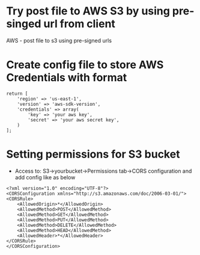# Try post file to AWS S3 by using pre-singed url from client
AWS - post file to s3 using pre-signed urls


# Create config file to store AWS Credentials with format
```
return [
    'region' => 'us-east-1',
    'version' => 'aws-sdk-version',
    'credentials' => array(
        'key' => 'your aws key',
        'secret' => 'your aws secret key',
    )
];
```
# Setting permissions for S3 bucket
- Access to: S3->yourbucket->Permissions tab->CORS configuration and add config like as below

```
<?xml version="1.0" encoding="UTF-8"?>
<CORSConfiguration xmlns="http://s3.amazonaws.com/doc/2006-03-01/">
<CORSRule>
    <AllowedOrigin>*</AllowedOrigin>
    <AllowedMethod>POST</AllowedMethod>
    <AllowedMethod>GET</AllowedMethod>
    <AllowedMethod>PUT</AllowedMethod>
    <AllowedMethod>DELETE</AllowedMethod>
    <AllowedMethod>HEAD</AllowedMethod>
    <AllowedHeader>*</AllowedHeader>
</CORSRule>
</CORSConfiguration>
```